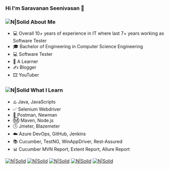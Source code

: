 ### Hi I'm Saravanan Seenivasan 👋 

### ![N|Solid](https://img.icons8.com/metro/2x/administrator-male.png) About Me 
 - :computer: Overall 10+ years of experience in IT where last 7+ years working as Software Tester
 - :mortar_board: Bachelor of Engineering in Computer Science Engineering
 - 💻 Software Tester
 - :book: A Learner 
 - ✍️ Blogger
 - 🎞️ YouTuber
  
### ![N|Solid](https://img.icons8.com/metro/2x/reading.png) What I Learn
 - :hotsprings: Java, JavaScripts
 - :white_check_mark: Selenium Webdriver
 - :rocket: Postman, Newman
 - :m: Maven, Node.js
 - :clock4: Jmeter, Blazemeter
 - :cloud: Azure DevOps, GitHub, Jenkins
 - :books: Cucumber, TestNG, WinAppDriver, Rest-Assured
 - :bar_chart: Cucumber MVN Report, Extent Report, Allure Report
 
 [![N|Solid](https://img.icons8.com/fluent/72/linkedin.png)](https://www.linkedin.com/in/sseenivasan89)  [![N|Solid](https://img.icons8.com/color/72/youtube--v2.png)](https://youtube.com/c/SaravananSeenivasan)  [![N|Solid](https://img.icons8.com/dusk/72/postman-api.png)](https://community.postman.com/u/sseenivasan89)  [![N|Solid](https://img.icons8.com/color/72/stackoverflow.png)](https://stackoverflow.com/users/10013382/saravanan-seenivasan)  [![N|Solid](https://img.icons8.com/color/72/blogger.png)](https://saravanan-seenivasan.blogspot.com/)
